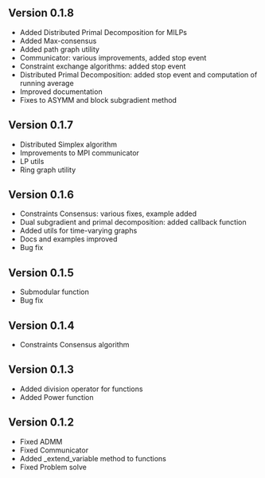 Version 0.1.8
--------------
* Added Distributed Primal Decomposition for MILPs
* Added Max-consensus
* Added path graph utility
* Communicator: various improvements, added stop event
* Constraint exchange algorithms: added stop event
* Distributed Primal Decomposition: added stop event and computation of running average
* Improved documentation
* Fixes to ASYMM and block subgradient method

Version 0.1.7
--------------
* Distributed Simplex algorithm
* Improvements to MPI communicator
* LP utils
* Ring graph utility

Version 0.1.6
--------------
* Constraints Consensus: various fixes, example added
* Dual subgradient and primal decomposition: added callback function
* Added utils for time-varying graphs
* Docs and examples improved
* Bug fix

Version 0.1.5
--------------
* Submodular function
* Bug fix

Version 0.1.4
--------------
* Constraints Consensus algorithm

Version 0.1.3
--------------
* Added division operator for functions
* Added Power function 

Version 0.1.2
--------------
* Fixed ADMM
* Fixed Communicator
* Added _extend_variable method to functions
* Fixed Problem solve